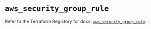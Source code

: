 # `aws_security_group_rule`

Refer to the Terraform Registory for docs: [`aws_security_group_rule`](https://registry.terraform.io/providers/hashicorp/aws/3.76.1/docs/resources/security_group_rule).

